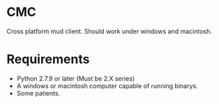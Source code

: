 # CMC
Cross platform mud client. Should work under windows and macintosh.
# Requirements
* Python 2.7.9 or later (Must be 2.X series)
* A windows or macintosh computer capable of running binarys.
* Some patients.
